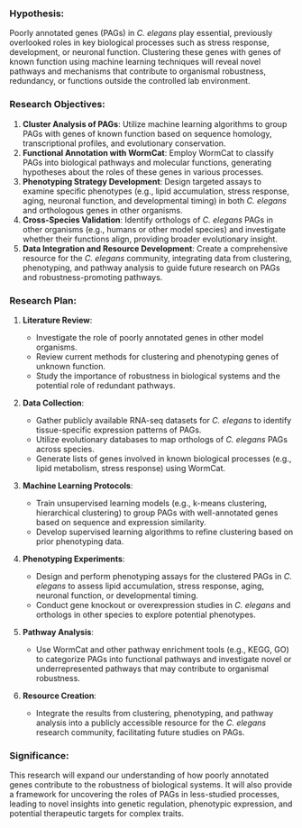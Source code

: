 ### Hypothesis:
Poorly annotated genes (PAGs) in *C. elegans* play essential, previously overlooked roles in key biological processes such as stress response, development, or neuronal function. Clustering these genes with genes of known function using machine learning techniques will reveal novel pathways and mechanisms that contribute to organismal robustness, redundancy, or functions outside the controlled lab environment.

### Research Objectives:
1. **Cluster Analysis of PAGs**: Utilize machine learning algorithms to group PAGs with genes of known function based on sequence homology, transcriptional profiles, and evolutionary conservation.
2. **Functional Annotation with WormCat**: Employ WormCat to classify PAGs into biological pathways and molecular functions, generating hypotheses about the roles of these genes in various processes.
3. **Phenotyping Strategy Development**: Design targeted assays to examine specific phenotypes (e.g., lipid accumulation, stress response, aging, neuronal function, and developmental timing) in both *C. elegans* and orthologous genes in other organisms.
4. **Cross-Species Validation**: Identify orthologs of *C. elegans* PAGs in other organisms (e.g., humans or other model species) and investigate whether their functions align, providing broader evolutionary insight.
5. **Data Integration and Resource Development**: Create a comprehensive resource for the *C. elegans* community, integrating data from clustering, phenotyping, and pathway analysis to guide future research on PAGs and robustness-promoting pathways.

### Research Plan:

1. **Literature Review**:
   - Investigate the role of poorly annotated genes in other model organisms.
   - Review current methods for clustering and phenotyping genes of unknown function.
   - Study the importance of robustness in biological systems and the potential role of redundant pathways.

2. **Data Collection**:
   - Gather publicly available RNA-seq datasets for *C. elegans* to identify tissue-specific expression patterns of PAGs.
   - Utilize evolutionary databases to map orthologs of *C. elegans* PAGs across species.
   - Generate lists of genes involved in known biological processes (e.g., lipid metabolism, stress response) using WormCat.

3. **Machine Learning Protocols**:
   - Train unsupervised learning models (e.g., k-means clustering, hierarchical clustering) to group PAGs with well-annotated genes based on sequence and expression similarity.
   - Develop supervised learning algorithms to refine clustering based on prior phenotyping data.

4. **Phenotyping Experiments**:
   - Design and perform phenotyping assays for the clustered PAGs in *C. elegans* to assess lipid accumulation, stress response, aging, neuronal function, or developmental timing.
   - Conduct gene knockout or overexpression studies in *C. elegans* and orthologs in other species to explore potential phenotypes.

5. **Pathway Analysis**:
   - Use WormCat and other pathway enrichment tools (e.g., KEGG, GO) to categorize PAGs into functional pathways and investigate novel or underrepresented pathways that may contribute to organismal robustness.

6. **Resource Creation**:
   - Integrate the results from clustering, phenotyping, and pathway analysis into a publicly accessible resource for the *C. elegans* research community, facilitating future studies on PAGs.

### Significance:
This research will expand our understanding of how poorly annotated genes contribute to the robustness of biological systems. It will also provide a framework for uncovering the roles of PAGs in less-studied processes, leading to novel insights into genetic regulation, phenotypic expression, and potential therapeutic targets for complex traits.
